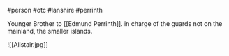 #person #otc #lanshire #perrinth 

Younger Brother to [[Edmund Perrinth]].  in charge of the guards not on the mainland, the smaller islands.

![[Alistair.jpg]]